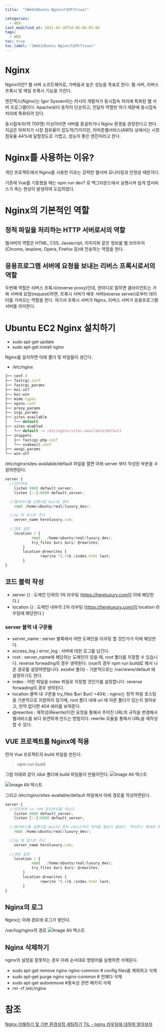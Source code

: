 ```yaml
---
title:  "[Web]Ubuntu Nginx구성하기(vue)"

categories:
  - WEB
last_modified_at: 2021-04-30T18:06:00-05:00
tags:
  - WEB
toc: true
toc_label: "[Web]Ubuntu Nginx구성하기(vue)"
---
```


# Nginx
Nginx이란?
웹 서버 소프트웨어로, 가벼움과 높은 성능을 목표로 한다. 웹 서버, 리버스 프록시 및 메일 프록시 기능을 가진다.

엔진엑스(Nginx)는 Igor Sysoev라는 러시아 개발자가 동시접속 처리에 특화된 웹 서버 프로그램이다. Apache보다 동작이 단순하고, 전달자 역할만 하기 때문에 동시접속 처리에 특화되어 있다.

동시접속자(약 700명) 이상이라면 서버를 증설하거나 Nginx 환경을 권장한다고 한다. 지금은 아파치가 시장 점유율이 압도적(?)이지만, 아마존웹서비스(AWS) 상에서는 시장 점유율 44%에 달할정도로 가볍고, 성능이 좋은 엔진이라고 한다.

# Nginx를 사용하는 이유?
개인 프로젝트에서 Nginx를 사용한 이유는 강력한 웹서버 모니터링과 안정성 때문이다. 

기존에 Vue를 기동했을 때는 npm run dev? 로 백그라운드에서 실행시켜 쉽게 앱서비스가 죽는 현상이 발생하여 도입하였다. 

# Nginx의 기본적인 역할

## 정적 파일을 처리하는 HTTP 서버로서의 역할
웹서버의 역할은 HTML, CSS, Javascript, 이미지와 같은 정보를 웹 브라우저(Chrome, Iexplore, Opera, Firefox 등)에 전송하는 역할을 한다.

## 응용프로그램 서버에 요청을 보내는 리버스 프록시로서의 역할
두번째 역할은 리버스 프록시(reverse proxy)인데, 한마디로 말하면 클라이언트는 가짜 서버에 요청(request)하면, 프록시 서버가 배후 서버(reverse server)로부터 데이터를 가져오는 역할을 한다. 여기서 프록시 서버가 Nginx, 리버스 서버가 응용프로그램 서버를 의미한다.

# Ubuntu EC2 Nginx 설치하기
- sudo apt-get update
- sudo apt-get install nginx

Nginx를 설치하면 아래 폴더 및 파일들이 생긴다.
- /etc/nginx

```javascript
├── conf.d
├── fastcgi.conf
├── fastcgi_params
├── koi-utf
├── koi-win
├── mime.types
├── nginx.conf
├── proxy_params
├── scgi_params
├── sites-available
│   └── default
├── sites-enabled
│   └── default -> /etc/nginx/sites-available/default
├── snippets
│   ├── fastcgi-php.conf
│   └── snakeoil.conf
├── uwsgi_params
└── win-utf
```

/etc/nginx/sites-available/default 파일을 열면 아래 server 부터 작성된 부분을 수정하면된다.

```javascript
server {
  //포트번호
	listen 8080 default_server;
	listen [::]:8080 default_server;

  //웹서비스를 실행시킬 build 경로
	root /home/ubuntu/real/luxury_dev/;

  //ip 및 호스트 주소
	server_name hereluxury.com;
	
  //경로 설정
	location / {
            root   /home/ubuntu/real/luxury_dev/;
            try_files $uri $uri/ @rewrites;
        }
        location @rewrites {
                rewrite ^(.+)$ /index.html last;
        }
}
```

## 코드 블럭 작성
- server {} : 도메인 단위의 1차 라우팅 (https://hereluxury.com이 이에 해당한다.)
- location {} : 도메인 내부의 2차 라우팅 (https://hereluxury.com/이 location 라우팅에 해당한다.)

### server 블럭 내 구문들
- server_name : server 블록에서 어떤 도메인을 라우팅 할 것인가가 이에 해당한다.
- access_log / error_log : 서버에 대한 로그를 남긴다.
- root : server_name에 해당하는 도메인이 있을 때, root 폴더를 지정할 수 있습니다. reverse forwading의 경우 생략된다.
  (vue의 경우 npm run build로 해서 나온 경로를 설정하면됩니다. ex)dist 폴더) - 기본적으로는 /var/www/default 에 설정하기도 한다.
- index : 어떤 파일을 index 파일로 지정할 것인가를 설정합니다. reverse forwading의 경우 생략된다.
- location 블럭 내 구문들
try_files $uri $uri/ =404; : nginx는 정적 파일 호스팅을 기본적으로 지원하지 않기에, root 폴더 내에 uri 에 따른 폴더가 있는지 찾아보고, 만약 없다면 404 에러를 보여준다.
- @rewrites : 재작성(Rewrite)이란 요청을 통해서 주어진 URL의 규칙을 변경해서 웹서비스를 보다 유연하게 만드는 방법이다.  rewrite 모듈을 통해서 URL을 재작성 할 수 있다. 

## VUE 프로젝트를 Nginx에 적용
먼저 Vue 프로젝트의 build 파일을 만든다.

> npm run build

그럼 아래와 같이 /dist 폴더에 build 파일들이 만들어진다.
![Image Alt 텍스트](/assets/img/web/nginx1.png)  


![Image Alt 텍스트](/assets/img/web/nginx2.png)  

그리고 /etc/nginx/sites-available/default 파일에서 아래 경로를 작성하면된다.

```javascript
server {
  //포트번호 => 서버 포트번호를 적는다.
	listen 8080 default_server;
	listen [::]:8080 default_server;

  //웹서비스를 실행시킬 build 경로 /dist까지 적어줄 필요가 없었다. 적어주니 제대로 파일을 읽히지 않는 문제가 발생
	root /home/ubuntu/real/luxury_dev/;

  //ip 및 호스트 주소
	server_name hereluxury.com;
	
  //경로 설정
	location / {
            root   /home/ubuntu/real/luxury_dev/;
            try_files $uri $uri/ @rewrites;
        }
        location @rewrites {
                rewrite ^(.+)$ /index.html last;
        }
}
```

## Nginx의 로그 
Nginx는 아래 경로에 로그가 쌓인다.

/var/log/nginx의 경로
![Image Alt 텍스트](/assets/img/web/nginx3.png)  



## Nginx 삭제하기
nginx의 설정을 잘못하는 경우 아래 순서대로 명령어를 실행하면 삭제된다.
- sudo apt-get remove nginx nginx-common # config files을 제외하고 삭제
- sudo apt-get purge nginx nginx-common # 전체다 삭제
- sudo apt-get autoremove #종속성 관련 페키지 삭제
- rm -rf /etc/nginx




# 참조
[Nginx 이해하기 및 기본 환경설정 세팅하기](https://whatisthenext.tistory.com/123)
[TIL - nginx 라우팅에 대하여 알아보자](https://velog.io/@pinot/nginx-%ED%8F%AC%ED%8A%B8%ED%8F%AC%EC%9B%8C%EB%94%A9%EC%97%90-%EB%8C%80%ED%95%98%EC%97%AC-%EC%95%8C%EC%95%84%EB%B3%B4%EC%9E%90)



